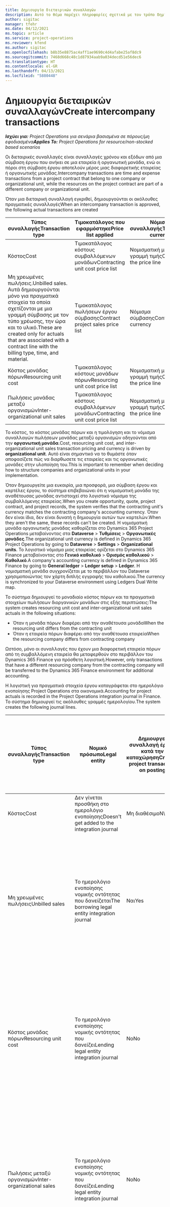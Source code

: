 ```yaml
---
title: Δημιουργία διεταιρικών συναλλαγών
description: Αυτό το θέμα παρέχει πληροφορίες σχετικά με τον τρόπο δημιουργίας διεταιρικών συναλλαγών.
author: sigitac
manager: tfehr
ms.date: 04/12/2021
ms.topic: article
ms.service: project-operations
ms.reviewer: kfend
ms.author: sigitac
ms.openlocfilehash: b8b35e8875ac4aff1ae9690c4d4afabe25af8dc9
ms.sourcegitcommit: 7468d668c48c1d87934aab9a034decd51e56dec6
ms.translationtype: HT
ms.contentlocale: el-GR
ms.lasthandoff: 04/13/2021
ms.locfileid: "5880448"
---
```

# <a name="create-intercompany-transactions"></a><span data-ttu-id="6d90e-103">Δημιουργία διεταιρικών συναλλαγών</span><span class="sxs-lookup"><span data-stu-id="6d90e-103">Create intercompany transactions</span></span>

<span data-ttu-id="6d90e-104">_**Ισχύει για:** Project Operations για σενάρια βασισμένα σε πόρους/μη εφοδιασμένα_</span><span class="sxs-lookup"><span data-stu-id="6d90e-104">_**Applies To:** Project Operations for resource/non-stocked based scenarios_</span></span>

<span data-ttu-id="6d90e-105">Οι διεταιρικές συναλλαγές είναι συναλλαγές χρόνου και εξόδων από μια σύμβαση έργου που ανήκει σε μια εταιρεία ή οργανωτική μονάδα, ενώ οι πόροι στη σύμβαση έργου αποτελούν μέρος μιας διαφορετικής εταιρείας ή οργανωτικής μονάδας.</span><span class="sxs-lookup"><span data-stu-id="6d90e-105">Intercompany transactions are time and expense transactions from a project contract that belong to one company or organizational unit, while the resources on the project contract are part of a different company or organizational unit.</span></span>

<span data-ttu-id="6d90e-106">Όταν μια διεταιρική συναλλαγή εγκριθεί, δημιουργούνται οι ακόλουθες πραγματικές συναλλαγές</span><span class="sxs-lookup"><span data-stu-id="6d90e-106">When an intercompany transaction is approved, the following actual transactions are created</span></span>

| <span data-ttu-id="6d90e-107">**Τύπος συναλλαγής**</span><span class="sxs-lookup"><span data-stu-id="6d90e-107">**Transaction type**</span></span> | <span data-ttu-id="6d90e-108">**Τιμοκατάλογος που εφαρμόστηκε**</span><span class="sxs-lookup"><span data-stu-id="6d90e-108">**Price list applied**</span></span> | <span data-ttu-id="6d90e-109">**Νόμισμα συναλλαγής**</span><span class="sxs-lookup"><span data-stu-id="6d90e-109">**Transaction currency**</span></span> |
| --- | --- | --- |
| <span data-ttu-id="6d90e-110">Κόστος</span><span class="sxs-lookup"><span data-stu-id="6d90e-110">Cost</span></span> | <span data-ttu-id="6d90e-111">Τιμοκατάλογος κόστους συμβαλλόμενων μονάδων</span><span class="sxs-lookup"><span data-stu-id="6d90e-111">Contracting unit cost price list</span></span> | <span data-ttu-id="6d90e-112">Νομισματική μονάδα στη γραμμή τιμής</span><span class="sxs-lookup"><span data-stu-id="6d90e-112">Currency on the price line</span></span> |
| <span data-ttu-id="6d90e-113">Μη χρεωμένες πωλήσεις.</span><span class="sxs-lookup"><span data-stu-id="6d90e-113">Unbilled sales.</span></span> <span data-ttu-id="6d90e-114">Αυτά δημιουργούνται μόνο για πραγματικά στοιχεία τα οποία σχετίζονται με μια γραμμή σύμβασης με τον τύπο χρέωσης, την ώρα και το υλικό.</span><span class="sxs-lookup"><span data-stu-id="6d90e-114">These are created only for actuals that are associated with a contract line with the billing type, time, and material.</span></span> | <span data-ttu-id="6d90e-115">Τιμοκατάλογος πωλήσεων έργου σύμβασης</span><span class="sxs-lookup"><span data-stu-id="6d90e-115">Contract project sales price list</span></span> | <span data-ttu-id="6d90e-116">Νόμισμα σύμβασης</span><span class="sxs-lookup"><span data-stu-id="6d90e-116">Contract currency</span></span> |
| <span data-ttu-id="6d90e-117">Κόστος μονάδας πόρων</span><span class="sxs-lookup"><span data-stu-id="6d90e-117">Resourcing unit cost</span></span> | <span data-ttu-id="6d90e-118">Τιμοκατάλογος κόστους μονάδων πόρων</span><span class="sxs-lookup"><span data-stu-id="6d90e-118">Resourcing unit cost price list</span></span> | <span data-ttu-id="6d90e-119">Νομισματική μονάδα στη γραμμή τιμής</span><span class="sxs-lookup"><span data-stu-id="6d90e-119">Currency on the price line</span></span> |
| <span data-ttu-id="6d90e-120">Πωλήσεις μονάδας μεταξύ οργανισμών</span><span class="sxs-lookup"><span data-stu-id="6d90e-120">Inter-organizational unit sales</span></span> | <span data-ttu-id="6d90e-121">Τιμοκατάλογος κόστους συμβαλλόμενων μονάδων</span><span class="sxs-lookup"><span data-stu-id="6d90e-121">Contracting unit cost price list</span></span> | <span data-ttu-id="6d90e-122">Νομισματική μονάδα στη γραμμή τιμής</span><span class="sxs-lookup"><span data-stu-id="6d90e-122">Currency on the price line</span></span> |

<span data-ttu-id="6d90e-123">Το κόστος, το κόστος μονάδας πόρων και η τιμολόγηση και το νόμισμα συναλλαγών πωλήσεων μονάδας μεταξύ οργανισμών οδηγούνται από την **οργανωτική μονάδα**.</span><span class="sxs-lookup"><span data-stu-id="6d90e-123">Cost, resourcing unit cost, and inter-organizational unit sales transaction pricing and currency is driven by **organizational unit**.</span></span> <span data-ttu-id="6d90e-124">Αυτό είναι σημαντικό να το θυμάστε όταν αποφασίζετε πώς να διαρθωσετε τις εταιρείες και τις οργανωτικές μονάδες στην υλοποίηση του.</span><span class="sxs-lookup"><span data-stu-id="6d90e-124">This is important to remember when deciding how to structure companies and organizational units in your implementation.</span></span>

<span data-ttu-id="6d90e-125">Όταν δημιουργείτε μια ευκαιρία, μια προσφορά, μια σύμβαση έργου και καρτέλες έργου, το σύστημα επιβεβαιώνει ότι η νομισματική μονάδα της αναθέτουσας μονάδας αντιστοιχεί στο λογιστικό νόμισμα της συμβαλλόμενης εταιρείας.</span><span class="sxs-lookup"><span data-stu-id="6d90e-125">When you create opportunity, quote, project contract, and project records, the system verifies that the contracting unit's currency matches the contracting company's accounting currency.</span></span> <span data-ttu-id="6d90e-126">Όταν δεν είναι ίδια, δεν είναι δυνατή η δημιουργία αυτών των καρτελών.</span><span class="sxs-lookup"><span data-stu-id="6d90e-126">When they aren't the same, these records can't be created.</span></span> <span data-ttu-id="6d90e-127">Η νομισματική μονάδα οργανωτικής μονάδας καθορίζεται στο Dynamics 365 Project Operations μεταβαίνοντας στα **Dataverse** > **Τυθμίσεις** > **Οργανωτικές μονάδες**.</span><span class="sxs-lookup"><span data-stu-id="6d90e-127">The organizational unit currency is defined in Dynamics 365 Project Operations by going to **Dataverse** > **Settings** > **Organizational units**.</span></span> <span data-ttu-id="6d90e-128">Το λογιστικό νόμισμα μιας εταιρείας ορίζεται στο Dynamics 365 Finance μεταβαίνοντας στο **Γενικό καθολικό** > **Ορισμός καθολικού** > **Καθολικό**.</span><span class="sxs-lookup"><span data-stu-id="6d90e-128">A company's accounting currency is defined in Dynamics 365 Finance by going to **General ledger** > **Ledger setup** > **Ledger**.</span></span> <span data-ttu-id="6d90e-129">Η νομισματική μονάδα συγχρονίζεται με το περιβάλλον του Dataverse χρησιμοποιώντας τον χάρτη διπλής εγγραφής του καθολικού.</span><span class="sxs-lookup"><span data-stu-id="6d90e-129">The currency is synchronized to your Dataverse environment using Ledgers Dual Write map.</span></span>

<span data-ttu-id="6d90e-130">Το σύστημα δημιουργεί το μοναδιαίο κόστος πόρων και τα πραγματικά στοιχείων πωλήσεων διοργανικών μονάδων στις εξής περιπτώσεις:</span><span class="sxs-lookup"><span data-stu-id="6d90e-130">The system creates resourcing unit cost and inter-organizational unit sales actuals  in the following situations:</span></span>

  - <span data-ttu-id="6d90e-131">Όταν η μονάδα πόρων διαφέρει από την αναθέτουσα μονάδα</span><span class="sxs-lookup"><span data-stu-id="6d90e-131">When the resourcing unit differs from the contracting unit</span></span>
  - <span data-ttu-id="6d90e-132">Όταν η εταιρεία πόρων διαφέρει από την αναθέτουσα εταιρεία</span><span class="sxs-lookup"><span data-stu-id="6d90e-132">When the resourcing company differs from contracting company</span></span>

<span data-ttu-id="6d90e-133">Ωστόσο, μόνο οι συναλλαγές που έχουν μια διαφορετική εταιρεία πόρων από τη συμβαλλόμενη εταιρεία θα μεταφερθούν στο περιβάλλον του Dynamics 365 Finance για πρόσθετη λογιστική.</span><span class="sxs-lookup"><span data-stu-id="6d90e-133">However, only transactions that have a different resourcing company from the contracting company will be transferred to the Dynamics 365 Finance environment for additional accounting.</span></span>

<span data-ttu-id="6d90e-134">Η λογιστική για πραγματικά στοιχεία έργου καταγράφεται στο ημερολόγιο ενοποίησης Project Operations στα οικονομικά.</span><span class="sxs-lookup"><span data-stu-id="6d90e-134">Accounting for project actuals is recorded in the Project Operations integration journal in Finance.</span></span> <span data-ttu-id="6d90e-135">Το σύστημα δημιουργεί τις ακόλουθες γραμμές ημερολογίου.</span><span class="sxs-lookup"><span data-stu-id="6d90e-135">The system creates the following journal lines.</span></span>

| <span data-ttu-id="6d90e-136">**Τύπος συναλλαγής**</span><span class="sxs-lookup"><span data-stu-id="6d90e-136">**Transaction type**</span></span> | <span data-ttu-id="6d90e-137">**Νομικό πρόσωπο**</span><span class="sxs-lookup"><span data-stu-id="6d90e-137">**Legal entity**</span></span> | <span data-ttu-id="6d90e-138">**Δημιουργεί συναλλαγή έργου κατά την καταχώρηση**</span><span class="sxs-lookup"><span data-stu-id="6d90e-138">**Creates project transaction on posting**</span></span> | <span data-ttu-id="6d90e-139">**Προεπιλογές οικονομικής διάστασης από**</span><span class="sxs-lookup"><span data-stu-id="6d90e-139">**Financial dimensions default from**</span></span> | <span data-ttu-id="6d90e-140">**Ομάδα φόρου πωλήσεων προεπιλεγμένης χρέωσης και ομάδα φόρου πωλήσεων στοιχείου χρέωσης**</span><span class="sxs-lookup"><span data-stu-id="6d90e-140">**Default billing sales tax group and billing item sales tax group**</span></span> |
| --- | --- | --- | --- | --- |
| <span data-ttu-id="6d90e-141">Κόστος</span><span class="sxs-lookup"><span data-stu-id="6d90e-141">Cost</span></span> | <span data-ttu-id="6d90e-142">Δεν γίνεται προσθήκη στο ημερολόγιο ενοποίησης</span><span class="sxs-lookup"><span data-stu-id="6d90e-142">Doesn't get added to the integration journal</span></span> | <span data-ttu-id="6d90e-143">Μη διαθέσιμο</span><span class="sxs-lookup"><span data-stu-id="6d90e-143">N\A</span></span> | <span data-ttu-id="6d90e-144">Μη διαθέσιμο</span><span class="sxs-lookup"><span data-stu-id="6d90e-144">N\A</span></span> | <span data-ttu-id="6d90e-145">Μη διαθέσιμο</span><span class="sxs-lookup"><span data-stu-id="6d90e-145">N\A</span></span> |
| <span data-ttu-id="6d90e-146">Μη χρεωμένες πωλήσεις</span><span class="sxs-lookup"><span data-stu-id="6d90e-146">Unbilled sales</span></span> | <span data-ttu-id="6d90e-147">Το ημερολόγιο ενοποίησης νομικής οντότητας που δανείζεται</span><span class="sxs-lookup"><span data-stu-id="6d90e-147">The borrowing legal entity integration journal</span></span> | <span data-ttu-id="6d90e-148">Ναι</span><span class="sxs-lookup"><span data-stu-id="6d90e-148">Yes</span></span> | <span data-ttu-id="6d90e-149">Project</span><span class="sxs-lookup"><span data-stu-id="6d90e-149">Project</span></span> | <span data-ttu-id="6d90e-150">**Ομάδα φόρου πωλήσεων χρέωσης**: βάσει του **πελάτη σύμβασης**</span><span class="sxs-lookup"><span data-stu-id="6d90e-150">**Billing sales tax group**: Based on the **contract customer**</span></span> <br/> <span data-ttu-id="6d90e-151">**Ομάδα φόρου πωλήσεων ειδών χρέωσης**: από την τρέχουσα κατηγορία έργου νομικής οντότητας στη γραμμή ημερολογίου</span><span class="sxs-lookup"><span data-stu-id="6d90e-151">**Billing item sales tax group**: From the current legal entity project category on the journal line</span></span> |
| <span data-ttu-id="6d90e-152">Κόστος μονάδας πόρων</span><span class="sxs-lookup"><span data-stu-id="6d90e-152">Resourcing unit cost</span></span> | <span data-ttu-id="6d90e-153">Το ημερολόγιο ενοποίησης νομικής οντότητας που δανείζει</span><span class="sxs-lookup"><span data-stu-id="6d90e-153">Lending legal entity integration journal</span></span> | <span data-ttu-id="6d90e-154">No</span><span class="sxs-lookup"><span data-stu-id="6d90e-154">No</span></span> | <span data-ttu-id="6d90e-155">Διεταιρικός πελάτης</span><span class="sxs-lookup"><span data-stu-id="6d90e-155">Intercompany customer</span></span> | <span data-ttu-id="6d90e-156">**Ομάδα φόρου πωλήσεων χρέωσης**: βάσει του **διεταιρικός πελάτης**</span><span class="sxs-lookup"><span data-stu-id="6d90e-156">**Billing sales tax group**: Based on the **intercompany customer**</span></span> <br/> <span data-ttu-id="6d90e-157">**Ομάδα φόρου πωλήσεων ειδών χρέωσης**: από την τρέχουσα κατηγορία έργου νομικής οντότητας στη γραμμή ημερολογίου</span><span class="sxs-lookup"><span data-stu-id="6d90e-157">**Billing item sales tax group**: From the current legal entity project category on the journal line</span></span> |
| <span data-ttu-id="6d90e-158">Πωλήσεις μεταξύ οργανισμών</span><span class="sxs-lookup"><span data-stu-id="6d90e-158">Inter-organizational sales</span></span> | <span data-ttu-id="6d90e-159">Το ημερολόγιο ενοποίησης νομικής οντότητας που δανείζει</span><span class="sxs-lookup"><span data-stu-id="6d90e-159">Lending legal entity integration journal</span></span> | <span data-ttu-id="6d90e-160">No</span><span class="sxs-lookup"><span data-stu-id="6d90e-160">No</span></span> | <span data-ttu-id="6d90e-161">Διεταιρικός πελάτης</span><span class="sxs-lookup"><span data-stu-id="6d90e-161">Intercompany customer</span></span> | <span data-ttu-id="6d90e-162">**Ομάδα φόρου πωλήσεων χρέωσης**: βάσει του **διεταιρικός πελάτης**</span><span class="sxs-lookup"><span data-stu-id="6d90e-162">**Billing sales tax group**: Based on the **intercompany customer**</span></span> <br/> <span data-ttu-id="6d90e-163">**Ομάδα φόρου πωλήσεων ειδών χρέωσης**: από την τρέχουσα κατηγορία έργου νομικής οντότητας στη γραμμή ημερολογίου</span><span class="sxs-lookup"><span data-stu-id="6d90e-163">**Billing item sales tax group**: From the current legal entity project category on the journal line</span></span> |

### <a name="example-intercompany-transactions"></a><span data-ttu-id="6d90e-164">Παράδειγμα: διεταιρικές συναλλαγές</span><span class="sxs-lookup"><span data-stu-id="6d90e-164">Example: Intercompany transactions</span></span>

<span data-ttu-id="6d90e-165">Η Νικολέττα Μπράκη, προγραμματίστρια που απασχολείται στην GBPM καταγράφει 10 ώρες εργασίας σε ένα έργο της USPM Adventure Works, το οποίο έχει εγκριθεί από τον διαχειριστή έργου.</span><span class="sxs-lookup"><span data-stu-id="6d90e-165">Molly Clark, developer employed in GBPM records 10 hours of work against a USPM Adventure Works project, which is approved by the project manager.</span></span> <span data-ttu-id="6d90e-166">Το κόστος προγραμματιστή στην GBPM είναι 88 GBP ανά ώρα.</span><span class="sxs-lookup"><span data-stu-id="6d90e-166">Developer cost in GBPM is 88 GBP per hour.</span></span> <span data-ttu-id="6d90e-167">Η GBPM θα χρεώσει την USPM 120 USD ανά ώρα προγραμματιστή.</span><span class="sxs-lookup"><span data-stu-id="6d90e-167">GBPM will bill USPM 120 USD per developer hour.</span></span> <span data-ttu-id="6d90e-168">Η USPM θα χρεώσει τον πελάτη Adventure Works, 200 USD για τις εργασίες που πραγματοποιούνται από τον πόρο της GBPM.</span><span class="sxs-lookup"><span data-stu-id="6d90e-168">USPM will bill the customer Adventure Works, 200 USD for work done by the GBPM resource.</span></span> <span data-ttu-id="6d90e-169">Για περισσότερες πληροφορίες, ανατρέξτε στην ενότητα [Ρύθμιση παραμέτρων διεταιρικής τιμολόγησης](configure-intercompany-invoicing.md).</span><span class="sxs-lookup"><span data-stu-id="6d90e-169">For more information, see [Configure intercompany invoicing](configure-intercompany-invoicing.md).</span></span>

1. <span data-ttu-id="6d90e-170">Στο Project Operations, μεταβείτε στους **Πόρους** κι, επίπλέξτε **Νικολέττα Μπράκη** από τη λίστα.</span><span class="sxs-lookup"><span data-stu-id="6d90e-170">In Project Operations, go to **Resources**, and select **Molly Clark** from the list.</span></span> <span data-ttu-id="6d90e-171">Στην καρτέλα **Προγραμματισμός** στο πεδίο **Εταιρεία**, επιλέξτε **GBPM**.</span><span class="sxs-lookup"><span data-stu-id="6d90e-171">On the **Scheduling** tab, in the **Company** field, select **GBPM**.</span></span>
2. <span data-ttu-id="6d90e-172">Μεταβείτε στις **Πωλήσεις** > **Πελάτες** κι, επιλέξτε, **Δημιουργία** για να δημιουργήσετε μια νέα καρτέλα πελάτη για την Adventure Works.</span><span class="sxs-lookup"><span data-stu-id="6d90e-172">Go to **Sales** > **Customers**, and select **New** to create a new customer record for Adventure Works.</span></span>
    1. <span data-ttu-id="6d90e-173">Ορίστε την εταιρεία σε **USPM**.</span><span class="sxs-lookup"><span data-stu-id="6d90e-173">Set the company to **USPM**.</span></span>
    2. <span data-ttu-id="6d90e-174">Ορίστε τον **Τύπο σχέσης** σε **Πελάτης**.</span><span class="sxs-lookup"><span data-stu-id="6d90e-174">Set **Relationship type** to **Customer**.</span></span>
    3. <span data-ttu-id="6d90e-175">Επιλέξτε **Ομάδα πελατών 10 – Οικιακή**.</span><span class="sxs-lookup"><span data-stu-id="6d90e-175">Select **Customer group 10 – Domestic**.</span></span>
    4. <span data-ttu-id="6d90e-176">Ορίστε το νόμισμα σε **USD**.</span><span class="sxs-lookup"><span data-stu-id="6d90e-176">Set currency to **USD**.</span></span>
    5. <span data-ttu-id="6d90e-177">Αποθηκεύστε την καρτέλα.</span><span class="sxs-lookup"><span data-stu-id="6d90e-177">Save the record.</span></span>
3. <span data-ttu-id="6d90e-178">Μεταβείτε στις **Πωλήσεις** > **Συμβάσεις έργου** και δημιουργήστε μια νέα σύμβαση έργου για την Adventure Works.</span><span class="sxs-lookup"><span data-stu-id="6d90e-178">Go to **Sales** > **Project Contracts** and create a new project contract for Adventure Works.</span></span>
    1. <span data-ttu-id="6d90e-179">Ορίστε την εταιρεία κάτοχο σε **USΡΜ** και τη μονάδα ανάθεσης σε **Contoso Robotics US**.</span><span class="sxs-lookup"><span data-stu-id="6d90e-179">Set the owning company to **USPM** and the contracting unit to **Contoso Robotics US**.</span></span>
    2. <span data-ttu-id="6d90e-180">Επιλέξτε την Adventure Works ως πελάτη.</span><span class="sxs-lookup"><span data-stu-id="6d90e-180">Select Adventure Works as the customer.</span></span>
    3. <span data-ttu-id="6d90e-181">Επιλέξτε έναν τιμοκατάλογο προϊόντος και αποθηκεύστε την καρτέλα.</span><span class="sxs-lookup"><span data-stu-id="6d90e-181">Select a product price list and save the record.</span></span>
    4. <span data-ttu-id="6d90e-182">Στην καρτέλα **Γραμμές σύμβασης**, δημιουργήστε μια νέα γραμμή σύμβασης.</span><span class="sxs-lookup"><span data-stu-id="6d90e-182">On the **Contract Lines** tab, create a new contract line.</span></span> <span data-ttu-id="6d90e-183">Ορίστε οποιοδήποτε όνομα και επιλέξτε **Ώρα και υλικό** ως μέθοδο χρέωσης.</span><span class="sxs-lookup"><span data-stu-id="6d90e-183">Set any name, and select **Time and Materials** as the billing method.</span></span>
    5. <span data-ttu-id="6d90e-184">Δημιουργήστε ένα νέο έργο και συσχετίστε το με αυτήν τη γραμμή σύμβασης.</span><span class="sxs-lookup"><span data-stu-id="6d90e-184">Create a new project and associate it with this contract line.</span></span>
4. <span data-ttu-id="6d90e-185">Συνδεθείτε ως πόρος, **Νικολέττα Μπράκη**.</span><span class="sxs-lookup"><span data-stu-id="6d90e-185">Sign in as the resource, **Molly Clark**.</span></span> <span data-ttu-id="6d90e-186">Μεταβείτε στα **Έργα** > **Καταχωρήσεις χρόνου** και δημιουργήστε μια καταχώρηση χρόνου για το έργο Adventure Works.</span><span class="sxs-lookup"><span data-stu-id="6d90e-186">Go to **Projects** > **Time entries**, and create a time entry for the Adventure Works project.</span></span>
5. <span data-ttu-id="6d90e-187">Συνδεθείτε ως διευθυντής έργου.</span><span class="sxs-lookup"><span data-stu-id="6d90e-187">Sign in as the Project manager.</span></span> <span data-ttu-id="6d90e-188">Μεταβείτε στην επιλογή **Έργα** > **Εγκρίσεις** και εγκρίνετε τη συναλλαγή καταχώρησης χρόνου που καταγράφηκε από τη Νικολέττα Μπράκη.</span><span class="sxs-lookup"><span data-stu-id="6d90e-188">Go to **Projects** > **Approvals**, and approve the time entry transaction logged by Molly Clark.</span></span>
6. <span data-ttu-id="6d90e-189">Μεταβείτε στο έργο της Adventure Works και επιλέξτε **Σχετικές** > **Πραγματικές τιμές**.</span><span class="sxs-lookup"><span data-stu-id="6d90e-189">Navigate to the Adventure Works project and select **Related** > **Actuals**.</span></span> <span data-ttu-id="6d90e-190">Δημιουργούνται οι παρακάτω συναλλαγές πραγματικών τιμών.</span><span class="sxs-lookup"><span data-stu-id="6d90e-190">The following actuals transactions are created.</span></span>

| <span data-ttu-id="6d90e-191">**Τύπος συναλλαγής**</span><span class="sxs-lookup"><span data-stu-id="6d90e-191">**Transaction type**</span></span> | <span data-ttu-id="6d90e-192">**Τιμή**</span><span class="sxs-lookup"><span data-stu-id="6d90e-192">**Price**</span></span> | <span data-ttu-id="6d90e-193">**Νόμισμα συναλλαγής**</span><span class="sxs-lookup"><span data-stu-id="6d90e-193">**Transaction currency**</span></span> | <span data-ttu-id="6d90e-194">**Ποσό**</span><span class="sxs-lookup"><span data-stu-id="6d90e-194">**Amount**</span></span> |
| --- | --- | --- | --- |
| <span data-ttu-id="6d90e-195">Κόστος</span><span class="sxs-lookup"><span data-stu-id="6d90e-195">Cost</span></span> | <span data-ttu-id="6d90e-196">120</span><span class="sxs-lookup"><span data-stu-id="6d90e-196">120</span></span> | <span data-ttu-id="6d90e-197">USD</span><span class="sxs-lookup"><span data-stu-id="6d90e-197">USD</span></span> | <span data-ttu-id="6d90e-198">1200</span><span class="sxs-lookup"><span data-stu-id="6d90e-198">1200</span></span> |
| <span data-ttu-id="6d90e-199">Μη χρεωμένες πωλήσεις</span><span class="sxs-lookup"><span data-stu-id="6d90e-199">Unbilled sales</span></span> | <span data-ttu-id="6d90e-200">200</span><span class="sxs-lookup"><span data-stu-id="6d90e-200">200</span></span> | <span data-ttu-id="6d90e-201">USD</span><span class="sxs-lookup"><span data-stu-id="6d90e-201">USD</span></span> | <span data-ttu-id="6d90e-202">2000</span><span class="sxs-lookup"><span data-stu-id="6d90e-202">2000</span></span> |
| <span data-ttu-id="6d90e-203">Κόστος μονάδας πόρων</span><span class="sxs-lookup"><span data-stu-id="6d90e-203">Resourcing unit cost</span></span> | <span data-ttu-id="6d90e-204">88</span><span class="sxs-lookup"><span data-stu-id="6d90e-204">88</span></span> | <span data-ttu-id="6d90e-205">GBP</span><span class="sxs-lookup"><span data-stu-id="6d90e-205">GBP</span></span> | <span data-ttu-id="6d90e-206">880</span><span class="sxs-lookup"><span data-stu-id="6d90e-206">880</span></span> |
| <span data-ttu-id="6d90e-207">Πωλήσεις μονάδας μεταξύ οργανισμών</span><span class="sxs-lookup"><span data-stu-id="6d90e-207">Inter-org unit sales</span></span> | <span data-ttu-id="6d90e-208">120</span><span class="sxs-lookup"><span data-stu-id="6d90e-208">120</span></span> | <span data-ttu-id="6d90e-209">USD</span><span class="sxs-lookup"><span data-stu-id="6d90e-209">USD</span></span> | <span data-ttu-id="6d90e-210">1200</span><span class="sxs-lookup"><span data-stu-id="6d90e-210">1200</span></span> |

7. <span data-ttu-id="6d90e-211">Συνδεθείτε ως λογιστής της USPM.</span><span class="sxs-lookup"><span data-stu-id="6d90e-211">Sign in as a USPM accountant.</span></span> <span data-ttu-id="6d90e-212">Ανοίξτε την παρουσία οικονομικών του Project Operations και επιλέξτε την εταιρεία **USPM**.</span><span class="sxs-lookup"><span data-stu-id="6d90e-212">Open the Finance instance of Project Operations, and select the company **USPM**.</span></span> 
8. <span data-ttu-id="6d90e-213">Μεταβείτε στη **Διαχείριση έργου και λογιστική** > **Περιοδική** > **Project Operations στο Customer Engagement** > **Εισαγωγή από τη δημιουργία σταδίων** και επιλέξτε για την εκτέλεση της περιοδικής διεργασίας.</span><span class="sxs-lookup"><span data-stu-id="6d90e-213">Go to **Project management and accounting** > **Periodic** > **Project Operations on Customer Engagement** > **Import from staging** and select to run the periodic process.</span></span> <span data-ttu-id="6d90e-214">Αυτή η περιοδική διεργασία θα συμπληρώσει το ημερολόγιο ενοποίησης του Project Operations.</span><span class="sxs-lookup"><span data-stu-id="6d90e-214">This periodic process will fill in Project Operations Integration journal.</span></span>
9. <span data-ttu-id="6d90e-215">Μεταβείτε στη **Διαχείριση έργου και λογιστική** > **Ημερολόγια** > **ημερολόγιο ενοποίησης Project Operations** και εξετάστε τις γραμμές ημερολογίου.</span><span class="sxs-lookup"><span data-stu-id="6d90e-215">Go to **Project management and accounting** > **Journals** > **Project Operations integration journal** and review the journal lines.</span></span> <span data-ttu-id="6d90e-216">Το σύστημα δημιουργεί την ακόλουθη γραμμή.</span><span class="sxs-lookup"><span data-stu-id="6d90e-216">The system creates the following line.</span></span>

    | <span data-ttu-id="6d90e-217">**Τύπος συναλλαγής**</span><span class="sxs-lookup"><span data-stu-id="6d90e-217">**Transaction type**</span></span> | <span data-ttu-id="6d90e-218">**Τιμή**</span><span class="sxs-lookup"><span data-stu-id="6d90e-218">**Price**</span></span> | <span data-ttu-id="6d90e-219">**Νόμισμα συναλλαγής**</span><span class="sxs-lookup"><span data-stu-id="6d90e-219">**Transaction currency**</span></span> | <span data-ttu-id="6d90e-220">**Ποσό**</span><span class="sxs-lookup"><span data-stu-id="6d90e-220">**Amount**</span></span> |
    | --- | --- | --- | --- |
    | <span data-ttu-id="6d90e-221">Μη χρεωμένες πωλήσεις</span><span class="sxs-lookup"><span data-stu-id="6d90e-221">Unbilled sales</span></span> | <span data-ttu-id="6d90e-222">200</span><span class="sxs-lookup"><span data-stu-id="6d90e-222">200</span></span> | <span data-ttu-id="6d90e-223">USD</span><span class="sxs-lookup"><span data-stu-id="6d90e-223">USD</span></span> | <span data-ttu-id="6d90e-224">2000</span><span class="sxs-lookup"><span data-stu-id="6d90e-224">2000</span></span> |

    <span data-ttu-id="6d90e-225">Εάν το σύστημα έχει ρυθμιστεί ώστε να συγκεντρώνει έσοδα για αυτό το έργο, καταχωρούνται τα εξής:</span><span class="sxs-lookup"><span data-stu-id="6d90e-225">If the system is set up to accrue revenue for this project, the following is posted:</span></span>

    - <span data-ttu-id="6d90e-226">Χρέωση: Έργο - αξία πωλήσεων WIP 200 USD</span><span class="sxs-lookup"><span data-stu-id="6d90e-226">Debit: Project – WIP sales value 200 USD</span></span>
    - <span data-ttu-id="6d90e-227">Πίστωση: Έργο – Δεδουλευμένα έσοδα 200 USD</span><span class="sxs-lookup"><span data-stu-id="6d90e-227">Credit: Project – Accrued Revenue 200 USD</span></span>

    <span data-ttu-id="6d90e-228">Αυτή η πώληση που δεν χρεώθηκε είναι πλέον έτοιμη για τιμολόγηση.</span><span class="sxs-lookup"><span data-stu-id="6d90e-228">This unbilled sale is now ready for invoicing.</span></span> <span data-ttu-id="6d90e-229">Το τιμολόγιο για τον πελάτη Adventure Works μπορεί να καταχωρηθεί οικονομικά όποτε χρειάζεται.</span><span class="sxs-lookup"><span data-stu-id="6d90e-229">The invoice for the customer Adventure Works can be financially posted when needed.</span></span>

10. <span data-ttu-id="6d90e-230">Συνδεθείτε ως λογιστής της **GBPM**.</span><span class="sxs-lookup"><span data-stu-id="6d90e-230">Sign in as the **GBPM** accountant.</span></span> <span data-ttu-id="6d90e-231">Ανοίξτε την παρουσία οικονομικών του Project Operations και ανοίξτε την εταιρεία **GBPM**.</span><span class="sxs-lookup"><span data-stu-id="6d90e-231">Open the Finance instance of Project Operations, and open the company, **GBPM**.</span></span> 
11. <span data-ttu-id="6d90e-232">Μεταβείτε στην **Διαχείριση έργου και λογιστικής** > **Περιοδικές λειτουργίες** > **Ενοποίηση Project Operations** > **Εισαγωγή από τον πίνακα προεργασίας** και εκτελέστε την περιοδική διαδικασία για να συμπληρώσετε τις εγγραφές ενοποίησης Project Operations.</span><span class="sxs-lookup"><span data-stu-id="6d90e-232">Go to **Project management and accounting** > **Periodic** > **Project Operations integration** > **Import from staging table** and run the periodic process to  fill in Project Operations Integration journal.</span></span>
12. <span data-ttu-id="6d90e-233">Μεταβείτε στη **Διαχείριση έργου και λογιστική** > **Ημερολόγια** > **ημερολόγιο ενοποίησης Project Operations** και εξετάστε τις γραμμές.</span><span class="sxs-lookup"><span data-stu-id="6d90e-233">Go to **Project management and accounting** > **Journals** > **Project Operations integration journal** and review the lines.</span></span> <span data-ttu-id="6d90e-234">Το σύστημα δημιουργεί τις ακόλουθες γραμμές.</span><span class="sxs-lookup"><span data-stu-id="6d90e-234">The system creates the following lines.</span></span>

    | <span data-ttu-id="6d90e-235">**Τύπος συναλλαγής**</span><span class="sxs-lookup"><span data-stu-id="6d90e-235">**Transaction type**</span></span> | <span data-ttu-id="6d90e-236">**Τιμή**</span><span class="sxs-lookup"><span data-stu-id="6d90e-236">**Price**</span></span> | <span data-ttu-id="6d90e-237">**Νόμισμα συναλλαγής**</span><span class="sxs-lookup"><span data-stu-id="6d90e-237">**Transaction currency**</span></span> | <span data-ttu-id="6d90e-238">**Ποσό**</span><span class="sxs-lookup"><span data-stu-id="6d90e-238">**Amount**</span></span> |
    | --- | --- | --- | --- |
    | <span data-ttu-id="6d90e-239">Κόστος μονάδας πόρων</span><span class="sxs-lookup"><span data-stu-id="6d90e-239">Resourcing unit cost</span></span> | <span data-ttu-id="6d90e-240">88</span><span class="sxs-lookup"><span data-stu-id="6d90e-240">88</span></span> | <span data-ttu-id="6d90e-241">GBP</span><span class="sxs-lookup"><span data-stu-id="6d90e-241">GBP</span></span> | <span data-ttu-id="6d90e-242">880</span><span class="sxs-lookup"><span data-stu-id="6d90e-242">880</span></span> |
    | <span data-ttu-id="6d90e-243">Πωλήσεις μονάδας μεταξύ οργανισμών</span><span class="sxs-lookup"><span data-stu-id="6d90e-243">Inter-org unit sales</span></span> | <span data-ttu-id="6d90e-244">120</span><span class="sxs-lookup"><span data-stu-id="6d90e-244">120</span></span> | <span data-ttu-id="6d90e-245">USD</span><span class="sxs-lookup"><span data-stu-id="6d90e-245">USD</span></span> | <span data-ttu-id="6d90e-246">1200</span><span class="sxs-lookup"><span data-stu-id="6d90e-246">1200</span></span> |

    <span data-ttu-id="6d90e-247">Η καταχώρηση αυτών των καρτελών έχει ως αποτέλεσμα τις παρακάτω κινήσεις κουπονιού:</span><span class="sxs-lookup"><span data-stu-id="6d90e-247">Posting these records result in the following voucher transactions:</span></span>

    - <span data-ttu-id="6d90e-248">Χρέωση: κόστος έργου 88 GBP</span><span class="sxs-lookup"><span data-stu-id="6d90e-248">Debit: Project cost 88 GBP</span></span>
    - <span data-ttu-id="6d90e-249">Πίστωση: εκχώρηση μισθοδοσίας 88 GBP</span><span class="sxs-lookup"><span data-stu-id="6d90e-249">Credit: Payroll allocation 88 GBP</span></span>

    <span data-ttu-id="6d90e-250">Εάν το σύστημα έχει ρυθμιστεί ώστε να συγκεντρώνει διεταιρικά έσοδα, καταχωρούνται τα εξής:</span><span class="sxs-lookup"><span data-stu-id="6d90e-250">If system is set up to accrue intercompany revenue, the following is posted:</span></span>

    - <span data-ttu-id="6d90e-251">Χρέωση: Έργο - αξία πωλήσεων WIP 120 USD</span><span class="sxs-lookup"><span data-stu-id="6d90e-251">Debit: Project – WIP sales value 120 USD</span></span>
    - <span data-ttu-id="6d90e-252">Πίστωση: Έργο – Δεδουλευμένα έσοδα 120 USD</span><span class="sxs-lookup"><span data-stu-id="6d90e-252">Credit: Project – Accrued Revenue 120 USD</span></span>

    <span data-ttu-id="6d90e-253">Το σύστημα είναι πλέον έτοιμο για τη δημιουργία ενός διεταιρικού τιμολογίου πελάτη.</span><span class="sxs-lookup"><span data-stu-id="6d90e-253">The system is now ready to create an intercompany customer invoice.</span></span>


[!INCLUDE[footer-include](../includes/footer-banner.md)]
